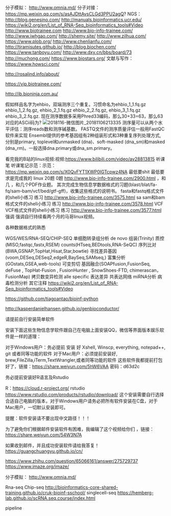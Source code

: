 分子模拟：
http://www.omnia.md/
分子对接：
https://mp.weixin.qq.com/s/asAJDttAvsCLGd3PPU2agQ?
NGS：
http://blog.genesino.com/
http://manuals.bioinformatics.ucr.edu/
https://wiki2.org/en/List_of_RNA-Seq_bioinformatics_tools#Video
http://www.biotrainee.com
http://www.bio-info-trainee.com/
http://www.iwhgao.com/
http://shemy.site/
http://www.zilhua.com/
https://www.plob.org/
http://www.chenlianfu.com/
http://tiramisutes.github.io/
http://blog.biochen.com/
https://www.tanboyu.com/
http://www.dxy.cn/bbs/board/73
http://muchong.com/
https://www.biostars.org/
文献与写作：
https://www.howsci.com/

http://rosalind.info/about/

https://vip.biotrainee.com/


http://ib.bioninja.com.au/



假如样品名字为ehbio，双端测序三个重复。习惯命名为ehbio_1_1.fq.gz ehbio_1_2.fq.gz,  ehbio_2_1.fq.gz ehbio_2_2.fq.gz,  ehbio_3_1.fq.gz ehbio_3_2.fq.gz. 
现在测序数据多采用Phred33编码，那么30+33=63，那么63对应的ASCii码为?
![2018116-微信图片_20181106213335](http://cdn.simonyang.club/2018116-微信图片_20181106213335.jpg)
测序量可以从两个水平评估：测序reads数和测序碱基数。
FASTQ文件的测序质量评估一般用FastQC软件来实现
Ensembl提供的参考基因组有2种组装形式和3种重复序列处理方式, 分别是primary, toplevel和unmasked (dna)、soft-masked (dna_sm)和masked (dna_rm)。一般选择dna.primary或dna_sm.primary。

看完我的B站的linux视频:视频:https://www.bilibili.com/video/av28813815
听课笔
听课笔记示范：示范：https://mp.weixin.qq.com/s/X0QvFYT1XWP0IGTcpwz4NA
最低要shit
最低要求是完成我的 linux 20题 0题 http://www.bio-info-trainee.com/2900.html ，和几 ，和几个PDF作业题。
其次完成生物信息学数据格式的习题(blast/blat/fa-fq/sam-bam/vcf/bed/gtf-gff)，收集这些格式的说明书。
fasta和fastq格式文件的shell小练习 练习 http://www.bio-info-trainee.com/3575.html 
sa 
sam和bam格式文件的shell小练习 练习 http://www.bio-info-trainee.com/3578.html
VCF
VCF格式文件的shell小练习 练习 http://www.bio-info-trainee.com/3577.html 
强调 
强调自行持续看两个月的马哥linux视频。


各种数据格式的熟悉

WGS/WES/RNA-SEQ/CHIP-SEQ
单细胞转录组分析
de novo 组装(Trinity)
质控(MISO,fastqc,fastx,RSEM)
counts(HTseq,BEDtools,RNA-SeQC)
序列比对(BWA,GSNAP,TopHat,Hisat,Star,bowtie)
寻找差异基因(voom,DESeq,DESeq2,edgeR,BaySeq,SAMseq,)
富集分析(GOstats,GSEA,web-tools)
可变剪切
基因融合(SOAPfusion,FusionSeq, deFuse , TopHat-Fusion , FusionHunter , SnowShoes-FTD, chimerascan，FusionMap)
拷贝数变异检测
alle specific 表达差异
共表达网络
miRNA分析
病毒检测分析
其它注释
https://wiki2.org/en/List_of_RNA-Seq_bioinformatics_tools#Video



https://github.com/tiagoantao/bioinf-python

http://kasperdanielhansen.github.io/genbioconductor/

请提前自行安装简单软件

安装下面这些生物信息学软件跟自己在电脑上面安装QQ，微信等界面版本娱乐软件是一样的道理：

对于Windows用户：务必提前 安装 好 Xshell, Winscp, everything, notepad++, git 或者同等功能的软件
对于Mac用户：必须提前安装好, brew,FileZilla,iTerm,TextWrangler,或者同等功能的软件
这些软件我都提前打包好了，链接：https://share.weiyun.com/5hW6VAA 密码：d63d2c

务必提前安装好R语言及Rstudio

R：https://cloud.r-project.org/
rstudio https://www.rstudio.com/products/rstudio/download/
这个安装需要自行选择合适自己电脑的版本，对于Windows用户请务必把所有软件安装在C盘，对于Mac用户，一切默认安装即可。

提醒：软件安装请不要出现中文路径！！！

为了避免你们根据邮件安装软件有困难，我编辑了这个视频给你们 ，链接：https://share.weiyun.com/54W3N7A  

如果收到邮件，并且成功安装软件请给我答复！
https://guangchuangyu.github.io/cn/


https://www.zhihu.com/question/65066161/answer/275729737
https://www.imaze.org/imaze/













分子模拟：
http://www.omnia.md/

Rna-seq Chip-seq
http://bioinformatics-core-shared-training.github.io/cruk-bioinf-sschool/
singlecell-seq
https://hemberg-lab.github.io/scRNA.seq.course/index.html

pipeline
